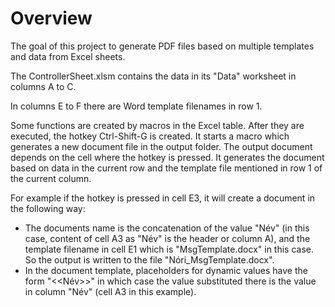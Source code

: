 # Overview

The goal of this project to generate PDF files based on multiple templates and data from Excel sheets.

The ControllerSheet.xlsm contains the data in its "Data" worksheet in columns A to C.

In columns E to F there are Word template filenames in row 1.

Some functions are created by macros in the Excel table. After they are executed, the hotkey Ctrl-Shift-G is created. It starts a macro which generates a new document file in the output folder.
The output document depends on the cell where the hotkey is pressed. It generates the document based on data in the current row and the template file mentioned in row 1 of the current column.

For example if the hotkey is pressed in cell E3, it will create a document in the following way:
- The documents name is the concatenation of the value "Név" (in this case, content of cell A3 as "Név" is the header or column A), and the template filename in cell E1 which is "MsgTemplate.docx" in this case. So the output is written to the file "Nóri_MsgTemplate.docx".
- In the document template, placeholders for dynamic values have the form "<<Név>>" in which case the value substituted there is the value in column "Név" (cell A3 in this example).




